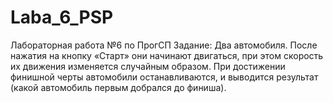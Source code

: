 # Laba_6_PSP
Лабораторная работа №6 по ПрогСП
Задание:
Два автомобиля. После нажатия на кнопку «Старт» они начинают двигаться, при этом скорость их движения изменяется случайным образом. При достижении финишной черты автомобили останавливаются, и выводится результат (какой автомобиль первым добрался до финиша).
